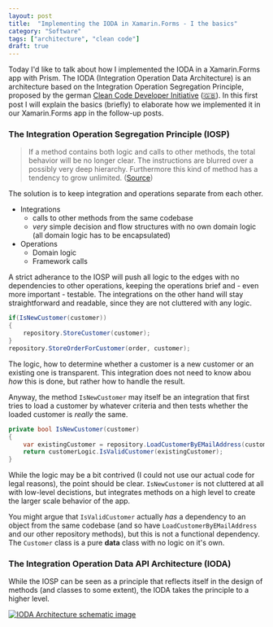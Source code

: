 ```yaml
---
layout: post
title:  "Implementing the IODA in Xamarin.Forms - I the basics"
category: "Software"
tags: ["architecture", "clean code"]
draft: true
---
```


Today I'd like to talk about how I implemented the IODA in a Xamarin.Forms app with Prism. The IODA (Integration Operation Data Architecture) is an architecture based on the Integration Operation Segregation Principle, proposed by the german [Clean Code Developer Initiative](http://clean-code-developer.de/) ([🇬🇧](http://clean-code-developer.com/)). In this first post I will explain the basics (briefly) to elaborate how we implemented it in our Xamarin.Forms app in the follow-up posts. 

### The Integration Operation Segregation Principle (IOSP)

> If a method contains both logic and calls to other methods, the total behavior will be no longer clear. The instructions are blurred over a possibly very deep hierarchy. Furthermore this kind of method has a tendency to grow unlimited. ([Source](http://clean-code-developer.com/grades/grade-1-red/#Integration_Operation_Segregation_Principle_IOSP))

The solution is to keep integration and operations separate from each other. 

- Integrations
  - calls to other methods from the same codebase
  - *very* simple decision and flow structures with no own domain logic (all domain logic has to be encapsulated)
- Operations
  - Domain logic
  - Framework calls 
  
A strict adherance to the IOSP will push all logic to the edges with no dependencies to other operations, keeping the operations brief and - even more important - testable. The integrations on the other hand will stay straightforward and readable, since they are not cluttered with any logic.

```csharp
if(IsNewCustomer(customer))
{
    repository.StoreCustomer(customer);
}
repository.StoreOrderForCustomer(order, customer);
```

The logic, how to determine whether a customer is a new customer or an existing one is transparent. This integration does not need to know abou *how* this is done, but rather how to handle the result. 

Anyway, the method `IsNewCustomer` may itself be an integration that first tries to load a customer by whatever criteria and then tests whether the loaded customer is *really* the same.

```csharp
private bool IsNewCustomer(customer)
{
    var existingCustomer = repository.LoadCustomerByEMailAddress(customer.EMailAddress);
    return customerLogic.IsValidCustomer(existingCustomer);
}
```

While the logic may be a bit contrived (I could not use our actual code for legal reasons), the point should be clear. `IsNewCustomer` is not cluttered at all with low-level decistions, but integrates methods on a high level to create the larger scale behavior of the app. 

You might argue that `IsValidCustomer` actually *has* a dependency to an object from the same codebase (and so have `LoadCustomerByEMailAddress` and our other repository methods), but this is not a functional dependency. The `Customer` class is a pure **data** class with no logic on it's own.

### The Integration Operation Data **A**PI Architecture (IODA)

While the IOSP can be seen as a principle that reflects itself in the design of methods (and classes to some extent), the IODA takes the principle to a higher level. 

[![IODA Architecture schematic image][1]][2]

[1]: http://lh4.ggpht.com/-VN9jIkfjGwk/VSlTdR4lNkI/AAAAAAAAFEs/qFMekxNNpcQ/image%25255B50%25255D.png?imgmax=800
[2]: http://blog.ralfw.de/2015/04/die-ioda-architektur.html
